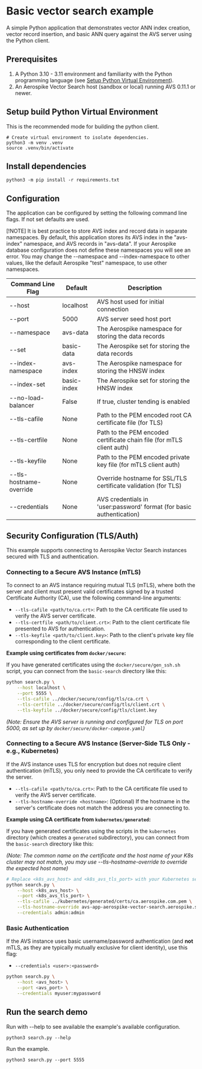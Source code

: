 # Basic vector search example

A simple Python application that demonstrates vector ANN index creation, 
vector record insertion, and basic ANN query against the AVS server using the Python client.

## Prerequisites

1. A Python 3.10 - 3.11 environment and familiarity with the Python programming language (see [Setup Python Virtual Environment](../prism-image-search/README.md#set-up-python-virtual-environment)).
2. An Aerospike Vector Search host (sandbox or local) running AVS 0.11.1 or newer.

## Setup build Python Virtual Environment

This is the recommended mode for building the python client.

```shell
# Create virtual environment to isolate dependencies.
python3 -m venv .venv
source .venv/bin/activate
```

## Install dependencies

```shell
python3 -m pip install -r requirements.txt
```

## Configuration

The application can be configured by setting the following command line flags.
If not set defaults are used.

[!NOTE]
It is best practice to store AVS index and record data in separate namespaces.
By default, this application stores its AVS index in the "avs-index" namespace, and AVS records in "avs-data".
If your Aerospike database configuration does not define these namespaces you will see an error.
You may change the --namespace and --index-namespace to other values, like the default Aerospike "test" namespace, to use other namespaces.

| Command Line Flag           | Default     | Description                                                                 |
|-----------------------------|-------------|-----------------------------------------------------------------------------|
| --host                      | localhost   | AVS host used for initial connection                                        |
| --port                      | 5000        | AVS server seed host port                                                   |
| --namespace                 | avs-data    | The Aerospike namespace for storing the data records                        |
| --set                       | basic-data  | The Aerospike set for storing the data records                              |
| --index-namespace           | avs-index   | The Aerospike namespace for storing the HNSW index                          |
| --index-set                 | basic-index | The Aerospike set for storing the HNSW index                                |
| --no-load-balancer          | False       | If true, cluster tending is enabled                                         |
| --tls-cafile                | None        | Path to the PEM encoded root CA certificate file (for TLS)                  |
| --tls-certfile              | None        | Path to the PEM encoded certificate chain file (for mTLS client auth)       |
| --tls-keyfile               | None        | Path to the PEM encoded private key file (for mTLS client auth)             |
| --tls-hostname-override     | None        | Override hostname for SSL/TLS certificate validation (for TLS)                |
| --credentials               | None        | AVS credentials in 'user:password' format (for basic authentication)      |

## Security Configuration (TLS/Auth)

This example supports connecting to Aerospike Vector Search instances secured with TLS and authentication.

### Connecting to a Secure AVS Instance (mTLS)

To connect to an AVS instance requiring mutual TLS (mTLS), where both the server and client must present valid certificates signed by a trusted Certificate Authority (CA), use the following command-line arguments:

*   `--tls-cafile <path/to/ca.crt>`: Path to the CA certificate file used to verify the AVS server certificate.
*   `--tls-certfile <path/to/client.crt>`: Path to the client certificate file presented to AVS for authentication.
*   `--tls-keyfile <path/to/client.key>`: Path to the client's private key file corresponding to the client certificate.

**Example using certificates from `docker/secure`:**

If you have generated certificates using the `docker/secure/gen_ssh.sh` script, you can connect from the `basic-search` directory like this:

```bash
python search.py \
    --host localhost \
    --port 5555 \
    --tls-cafile ../docker/secure/config/tls/ca.crt \
    --tls-certfile ../docker/secure/config/tls/client.crt \
    --tls-keyfile ../docker/secure/config/tls/client.key
```
*(Note: Ensure the AVS server is running and configured for TLS on port 5000, as set up by `docker/secure/docker-compose.yaml`)*

### Connecting to a Secure AVS Instance (Server-Side TLS Only - e.g., Kubernetes)

If the AVS instance uses TLS for encryption but does not require client authentication (mTLS), you only need to provide the CA certificate to verify the server.

*   `--tls-cafile <path/to/ca.crt>`: Path to the CA certificate file used to verify the AVS server certificate.
*   `--tls-hostname-override <hostname>`: (Optional) If the hostname in the server's certificate does not match the address you are connecting to.

**Example using CA certificate from `kubernetes/generated`:**

If you have generated certificates using the scripts in the `kubernetes` directory (which creates a `generated` subdirectory), you can connect from the `basic-search` directory like this:

*(Note: The common name on the certificate and the host name of your K8s cluster may not match, you may use --tls-hostname-override to override the expected host name)*

```bash
# Replace <k8s_avs_host> and <k8s_avs_tls_port> with your Kubernetes service details
python search.py \
    --host <k8s_avs_host> \
    --port <k8s_avs_tls_port> \
    --tls-cafile ../kubernetes/generated/certs/ca.aerospike.com.pem \
    --tls-hostname-override avs-app-aerospike-vector-search.aerospike.svc.cluster.local \
    --credentials admin:admin
```

### Basic Authentication

If the AVS instance uses basic username/password authentication (and **not** mTLS, as they are typically mutually exclusive for client identity), use this flag:

*   `--credentials <user>:<password>`

```bash
python search.py \
    --host <avs_host> \
    --port <avs_port> \
    --credentials myuser:mypassword
```

## Run the search demo

Run with --help to see available the example's available configuration.
```shell
python3 search.py --help
```

Run the example.
```shell
python3 search.py --port 5555
```

